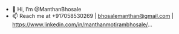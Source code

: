 - 👋 Hi, I’m @ManthanBhosale
- 📫 Reach me at +917058530269 | bhosalemanthan@gmail.com | https://www.linkedin.com/in/manthanmotirambhosale/...

<!---
ManthanBhosale/ManthanBhosale is a ✨ special ✨ repository because its `README.md` (this file) appears on your GitHub profile.
You can click the Preview link to take a look at your changes.
--->
